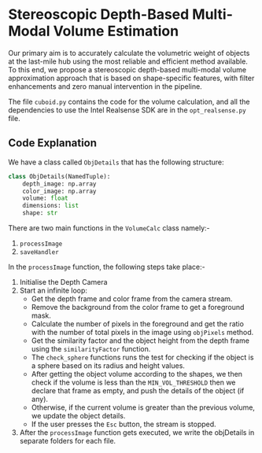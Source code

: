 # Stereoscopic Depth-Based Multi-Modal Volume Estimation
Our primary aim is to accurately calculate the volumetric weight of objects at the last-mile hub using the most reliable and efficient method available. To this end, we propose a stereoscopic depth-based multi-modal volume approximation approach that is based on shape-specific features, with filter enhancements and zero manual intervention in the pipeline.

The file `cuboid.py` contains the code for the volume calculation, and all the dependencies to use the Intel Realsense SDK are in the `opt_realsense.py` file.

## Code Explanation
We have a class called `ObjDetails` that has the following structure:
```py
class ObjDetails(NamedTuple):
    depth_image: np.array
    color_image: np.array
    volume: float
    dimensions: list
    shape: str
```

There are two main functions in the `VolumeCalc` class namely:-
1. `processImage`
2. `saveHandler`

In the `processImage` function, the following steps take place:-
1. Initialise the Depth Camera
2. Start an infinite loop:
    - Get the depth frame and color frame from the camera stream.
    - Remove the background from the color frame to get a foreground mask.
    - Calculate the number of pixels in the foreground and get the ratio with the number of total pixels in the image using `objPixels` method.
    - Get the similarity factor and the object height from the depth frame using the `similarityFactor` function.
    - The `check_sphere` functions runs the test for checking if the object is a sphere based on its radius and height values.
    - After getting the object volume according to the shapes, we then check if the volume is less than the `MIN_VOL_THRESHOLD` then we declare that frame as empty, and push the details of the object (if any).
    - Otherwise, if the current volume is greater than the previous volume, we update the object details. 
    - If the user presses the `Esc` button, the stream is stopped.
3. After the `processImage` function gets executed, we write the objDetails in separate folders for each file.